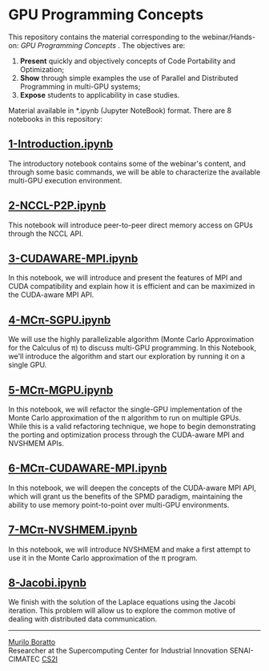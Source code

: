 # GPU Programming Concepts <br />

This repository contains the material corresponding to the webinar/Hands-on: _GPU Programming Concepts_ . The objectives are:

1. **Present** quickly and objectively concepts of Code Portability and Optimization;
2. **Show** through simple examples the use of Parallel and Distributed Programming in multi-GPU systems;
3. **Expose** students to applicability in case studies.

Material available in \*.ipynb (Jupyter NoteBook) format. There are 8 notebooks in this repository:

## [1-Introduction.ipynb](https://drive.google.com/file/d/1cVo4tyMFsdYi4I-Yf5YllVh4GF2TFYuv/view?usp=sharing)
The introductory notebook contains some of the webinar's content, and through some basic commands, we will be able to characterize the available multi-GPU execution environment.

## [2-NCCL-P2P.ipynb](https://drive.google.com/file/d/1GS-kuYEeJZJ_FJ5niAA-pmFnMn7SBOzS/view?usp=sharing)
This notebook will introduce peer-to-peer direct memory access on GPUs through the NCCL API.

## [3-CUDAWARE-MPI.ipynb](https://drive.google.com/file/d/1-_3lWEsOEmhUaSj4rvcfY-ARxsi1Hzvv/view?usp=sharing)
In this notebook, we will introduce and present the features of MPI and CUDA compatibility and explain how it is efficient and can be maximized in the CUDA-aware MPI API.

## [4-MCπ-SGPU.ipynb](https://drive.google.com/file/d/1pP6WJsTdLXfz8fcBYumFKuVt_ce18ljg/view?usp=sharing)
We will use the highly parallelizable algorithm (Monte Carlo Approximation for the Calculus of π) to discuss multi-GPU programming. In this Notebook, we'll introduce the algorithm and start our exploration by running it on a single GPU.

## [5-MCπ-MGPU.ipynb](https://drive.google.com/file/d/11kk9C2kwvzcKtsTu1BmSSGYIdeS2PE63/view?usp=sharing)
In this notebook, we will refactor the single-GPU implementation of the Monte Carlo approximation of the π algorithm to run on multiple GPUs. While this is a valid refactoring technique, we hope to begin demonstrating the porting and optimization process through the CUDA-aware MPI and NVSHMEM APIs.

## [6-MCπ-CUDAWARE-MPI.ipynb](https://drive.google.com/file/d/1QEZgEP_8dB5pPuScXyqPBNLNQ_qWa9ni/view?usp=sharing)
In this notebook, we will deepen the concepts of the CUDA-aware MPI API, which will grant us the benefits of the SPMD paradigm, maintaining the ability to use memory point-to-point over multi-GPU environments.

## [7-MCπ-NVSHMEM.ipynb](https://drive.google.com/file/d/1xCflx552h5QiSVOWmN40GHXuIFYaeC-v/view?usp=sharing)
In this notebook, we will introduce NVSHMEM and make a first attempt to use it in the Monte Carlo approximation of the π program.

## [8-Jacobi.ipynb](https://drive.google.com/file/d/1BbSHsvtI9EtlTFRgTdHs5-edSrpt0b7c/view?usp=sharing)
We finish with the solution of the Laplace equations using the Jacobi iteration. This problem will allow us to explore the common motive of dealing with distributed data communication.

---

[Murilo Boratto](http://lattes.cnpq.br/9222855062709254) <br/>
Researcher at the Supercomputing Center for Industrial Innovation SENAI-CIMATEC [CS2I](http://www.senaicimatec.com.br/) <br/>
